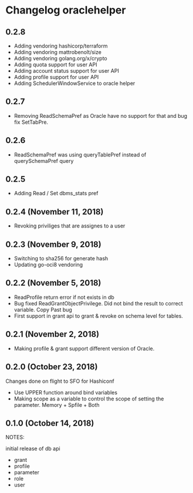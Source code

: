 # Changelog oraclehelper

## 0.2.8

* Adding vendoring hashicorp/terraform
* Adding vendoring mattrobenolt/size
* Adding vendoring golang.org/x/crypto
* Adding quota support for user API
* Adding account status support for user API
* Adding profile support for user API
* Adding SchedulerWindowService to oracle helper

## 0.2.7

* Removing ReadSchemaPref as Oracle have no support for that and bug fix SetTabPre.

## 0.2.6

* ReadSchemaPref was using queryTablePref instead of querySchemaPref query

## 0.2.5

* Adding Read / Set dbms_stats pref

## 0.2.4 (November 11, 2018)

* Revoking priviliges that are assignes to a user

## 0.2.3 (November 9, 2018)

* Switching to sha256 for generate hash
* Updating go-oci8 vendoring

## 0.2.2 (November 5, 2018)

* ReadProfile return error if not exists in db
* Bug fixed ReadGrantObjectPrivilege. Did not bind the result to correct variable. Copy Past bug
* First support in grant api to grant & revoke on schema level for tables.

## 0.2.1 (November 2, 2018)

* Making profile & grant support different version of Oracle.

## 0.2.0 (October 23, 2018)

Changes done on flight to SFO for Hashiconf

* Use UPPER function around bind variables
* Making scope as a variable to control the scope of setting the parameter. Memory + Spfile + Both

## 0.1.0 (October 14, 2018)

NOTES:

initial release of db api

* grant
* profile
* parameter
* role
* user
